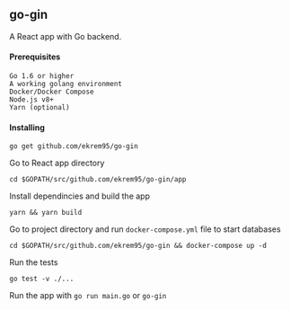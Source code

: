 ## go-gin

A React app with Go backend.

#### Prerequisites

```
Go 1.6 or higher
A working golang environment
Docker/Docker Compose
Node.js v8+
Yarn (optional)
```

#### Installing

```
go get github.com/ekrem95/go-gin
```

Go to React app directory
```
cd $GOPATH/src/github.com/ekrem95/go-gin/app
```

Install dependincies and build the app
```
yarn && yarn build
```

Go to project directory and run `docker-compose.yml` file to start databases
```
cd $GOPATH/src/github.com/ekrem95/go-gin && docker-compose up -d
```

Run the tests
```
go test -v ./...
```

Run the app with `go run main.go` or `go-gin`
